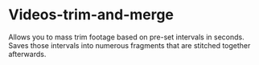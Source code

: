 # Videos-trim-and-merge
Allows you to mass trim footage based on pre-set intervals in seconds. Saves those intervals into numerous fragments that are stitched together afterwards.
